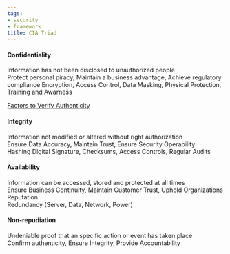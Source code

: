 ```yaml
---
tags:
- security
- framework
title: CIA Triad
---
```


#### Confidentiality
Information has not been disclosed to unauthorized people  
Protect personal piracy, Maintain a business advantage, Achieve regulatory compliance
Encryption, Access Control, Data Masking, Physical Protection, Training and Awarness

[Factors to Verify Authenticity](../access-management/multi-factor-authentication-mfa.md#Factors%20to%20Verify%20Authenticity)

#### Integrity
Information not modified or altered without right authorization  
Ensure Data Accuracy, Maintain Trust, Ensure Security Operability  
Hashing Digital Signature, Checksums, Access Controls, Regular Audits

#### Availability
Information can be accessed, stored and protected at all times  
Ensure Business Continuity, Maintain Customer Trust, Uphold Organizations Reputation  
Redundancy (Server, Data, Network, Power)

#### Non-repudiation 
Undeniable proof that an specific action or event has taken place  
Confirm authenticity, Ensure Integrity, Provide Accountability
